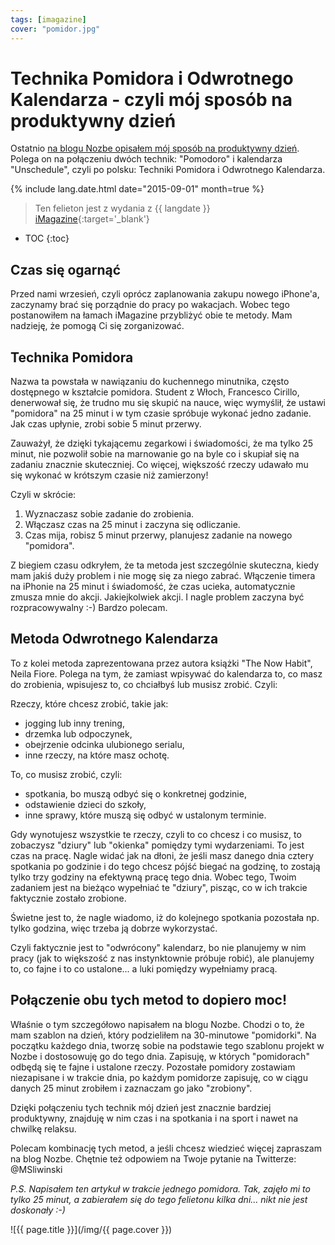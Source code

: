 ```yaml
---
tags: [imagazine]
cover: "pomidor.jpg"
---
```


# Technika Pomidora i Odwrotnego Kalendarza - czyli mój sposób na produktywny dzień

Ostatnio [na blogu Nozbe opisałem mój sposób na produktywny dzień](https://nozbe.com/pl/blog/pomodoro). Polega on na połączeniu dwóch technik: "Pomodoro" i kalendarza "Unschedule", czyli po polsku: Techniki Pomidora i Odwrotnego Kalendarza.

<!--More-->

{% include lang.date.html date="2015-09-01" month=true %}

> Ten felieton jest z wydania z {{ langdate }} [iMagazine](https://imagazine.pl){:target='_blank'}

* TOC
{:toc}

## Czas się ogarnąć

Przed nami wrzesień, czyli oprócz zaplanowania zakupu nowego iPhone'a, zaczynamy brać się porządnie do pracy po wakacjach. Wobec tego postanowiłem na łamach iMagazine przybliżyć obie te metody. Mam nadzieję, że pomogą Ci się zorganizować.

## Technika Pomidora

Nazwa ta powstała w nawiązaniu do kuchennego minutnika, często dostępnego w kształcie pomidora. Student z Włoch, Francesco Cirillo, denerwował się, że trudno mu się skupić na nauce, więc wymyślił, że ustawi "pomidora" na 25 minut i w tym czasie spróbuje wykonać jedno zadanie. Jak czas upłynie, zrobi sobie 5 minut przerwy.

Zauważył, że dzięki tykającemu zegarkowi i świadomości, że ma tylko 25 minut, nie pozwolił sobie na marnowanie go na byle co i skupiał się na zadaniu znacznie skuteczniej. Co więcej, większość rzeczy udawało mu się wykonać w krótszym czasie niż zamierzony!

Czyli w skrócie:

1. Wyznaczasz sobie zadanie do zrobienia.
2. Włączasz czas na 25 minut i zaczyna się odliczanie.
3. Czas mija, robisz 5 minut przerwy, planujesz zadanie na nowego "pomidora".

Z biegiem czasu odkryłem, że ta metoda jest szczególnie skuteczna, kiedy mam jakiś duży problem i nie mogę się za niego zabrać. Włączenie timera na iPhonie na 25 minut i świadomość, że czas ucieka, automatycznie zmusza mnie do akcji. Jakiejkolwiek akcji. I nagle problem zaczyna być rozpracowywalny :-) Bardzo polecam.

## Metoda Odwrotnego Kalendarza

To z kolei metoda zaprezentowana przez autora książki "The Now Habit", Neila Fiore. Polega na tym, że zamiast wpisywać do kalendarza to, co masz do zrobienia, wpisujesz to, co chciałbyś lub musisz zrobić. Czyli:

Rzeczy, które chcesz zrobić, takie jak:

- jogging lub inny trening,
- drzemka lub odpoczynek,
- obejrzenie odcinka ulubionego serialu,
- inne rzeczy, na które masz ochotę.

To, co musisz zrobić, czyli:

- spotkania, bo muszą odbyć się o konkretnej godzinie,
- odstawienie dzieci do szkoły,
- inne sprawy, które muszą się odbyć w ustalonym terminie.

Gdy wynotujesz wszystkie te rzeczy, czyli to co chcesz i co musisz, to zobaczysz "dziury" lub "okienka" pomiędzy tymi wydarzeniami. To jest czas na pracę. Nagle widać jak na dłoni, że jeśli masz danego dnia cztery spotkania po godzinie i do tego chcesz pójść biegać na godzinę, to zostają tylko trzy godziny na efektywną pracę tego dnia. Wobec tego, Twoim zadaniem jest na bieżąco wypełniać te "dziury", pisząc, co w ich trakcie faktycznie zostało zrobione.

Świetne jest to, że nagle wiadomo, iż do kolejnego spotkania pozostała np. tylko godzina, więc trzeba ją dobrze wykorzystać.

Czyli faktycznie jest to "odwrócony" kalendarz, bo nie planujemy w nim pracy (jak to większość z nas instynktownie próbuje robić), ale planujemy to, co fajne i to co ustalone... a luki pomiędzy wypełniamy pracą.

## Połączenie obu tych metod to dopiero moc!

Właśnie o tym szczegółowo napisałem na blogu Nozbe. Chodzi o to, że mam szablon na dzień, który podzieliłem na 30-minutowe "pomidorki". Na początku każdego dnia, tworzę sobie na podstawie tego szablonu projekt w Nozbe i dostosowuję go do tego dnia. Zapisuję, w których "pomidorach" odbędą się te fajne i ustalone rzeczy. Pozostałe pomidory zostawiam niezapisane i w trakcie dnia, po każdym pomidorze zapisuję, co w ciągu danych 25 minut zrobiłem i zaznaczam go jako "zrobiony".

Dzięki połączeniu tych technik mój dzień jest znacznie bardziej produktywny, znajduję w nim czas i na spotkania i na sport i nawet na chwilkę relaksu.

Polecam kombinację tych metod, a jeśli chcesz wiedzieć więcej zapraszam na blog Nozbe. Chętnie też odpowiem na Twoje pytanie na Twitterze: @MSliwinski

*P.S. Napisałem ten artykuł w trakcie jednego pomidora. Tak, zajęło mi to tylko 25 minut, a zabierałem się do tego felietonu kilka dni... nikt nie jest doskonały :-)*


![{{ page.title }}](/img/{{ page.cover }})

[n]: https://nozbe.com/pl/?a=mike
[np]: https://nozbe.com/pl/personal/?a=mike
